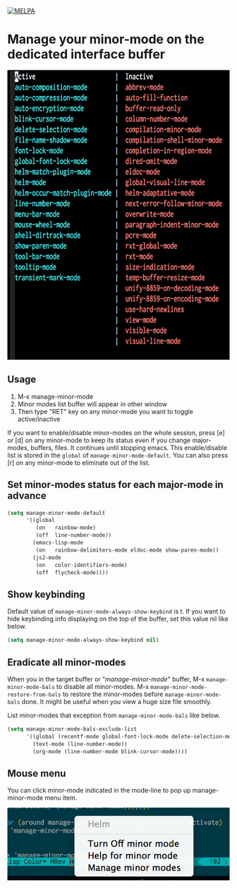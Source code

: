 [![MELPA](https://melpa.org/packages/manage-minor-mode-badge.svg)](https://melpa.org/#/manage-minor-mode)


# Manage your minor-mode on the dedicated interface buffer

<p align="center">
  <img src="./screenshot/manage-minor-mode.png" width="675" height="657"/>
</p>

## Usage

1. M-x manage-minor-mode
2. Minor modes list buffer will appear in other window
3. Then type "RET" key on any minor-mode you want to toggle active/inactive

If you want to enable/disable minor-modes on the whole session,
press [e] or [d] on any minor-mode to keep its status even if you change major-modes, buffers, files.
It continues until stopping emacs.
This enable/disable list is stored in the `global` of `manage-minor-mode-default`.
You can also press [r] on any minor-mode to eliminate out of the list.

## Set minor-modes status for each major-mode in advance

```el
(setq manage-minor-mode-default
      '((global
         (on   rainbow-mode)
         (off  line-number-mode))
        (emacs-lisp-mode
         (on   rainbow-delimiters-mode eldoc-mode show-paren-mode))
        (js2-mode
         (on   color-identifiers-mode)
         (off  flycheck-mode))))
```

## Show keybinding

Default value of `manage-minor-mode-always-show-keybind` is t.
If you want to hide keybinding info displaying on the top of the buffer,
set this value nil like below.

```el
(setq manage-minor-mode-always-show-keybind nil)
```


## Eradicate all minor-modes

When you in the target buffer or "*manage-minor-mode*" buffer,
M-x `manage-minor-mode-bals` to disable all minor-modes.
M-x `manage-minor-mode-restore-from-bals` to restore the minor-modes before `manage-minor-mode-bals` done.
It might be useful when you view a huge size file smoothly.

List minor-modes that exception from `manage-minor-mode-bals` like below.

```el
(setq manage-minor-mode-bals-exclude-list
      '((global (recentf-mode global-font-lock-mode delete-selection-mode transient-mark-mode tabbar-mode))
        (text-mode (line-number-mode))
        (org-mode (line-number-mode blink-cursor-mode))))
```


## Mouse menu

You can click minor-mode indicated in the mode-line to pop up manage-minor-mode menu item.

<p align="center">
  <img src="./screenshot/manage-minor-mode-menu.png"/>
</p>
